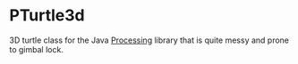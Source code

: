 # PTurtle3d

3D turtle class for the Java [Processing](https://processing.org/) library that is quite messy and prone to gimbal lock.